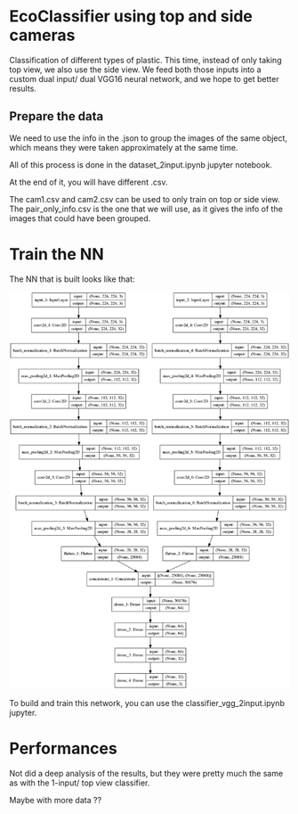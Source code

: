 # EcoClassifier using top and side cameras

Classification of different types of plastic.
This time, instead of only taking top view, we also use the side view.
We feed both those inputs into a custom dual input/ dual VGG16 neural network, and we hope to get better results.



## Prepare the data

We need to use the info in the .json to group the images of the same object, which means they were taken approximately at the same time.

All of this process is done in the dataset_2input.ipynb jupyter notebook.

At the end of it, you will have different .csv.

The cam1.csv and cam2.csv can be used to only train on top or side view.
The pair_only_info.csv is the one that we will use, as it gives the info of the images that could have been grouped.




# Train the NN

The NN that is built looks like that:

![architecture](./full_model.png)

To build and train this network, you can use the classifier_vgg_2input.ipynb jupyter.


# Performances

Not did a deep analysis of the results, but they were pretty much the same as with the 1-input/ top view classifier.

Maybe with more data ??
